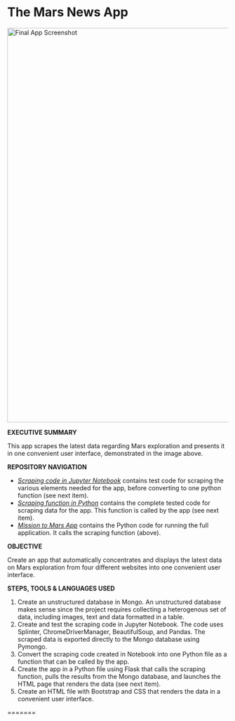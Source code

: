 # The Mars News App

<a href="https://github.com/kennethcandersen/web-scraping-challenge/blob/main/screenshot_of_final_app2.png" target="_blank"><img width="900" alt="Final App Screenshot" src="https://github.com/kennethcandersen/web-scraping-challenge/blob/main/screenshot_of_final_app2.png"></a>

**EXECUTIVE SUMMARY**

This app scrapes the latest data regarding Mars exploration and presents it in one convenient user interface, demonstrated in the image above.


**REPOSITORY NAVIGATION**

* [*Scraping code in Jupyter Notebook*](https://github.com/kennethcandersen/web-scraping-challenge/blob/main/Missions_to_Mars/mission_to_mars.ipynb) contains test code for scraping the various elements needed for the app, before converting to one python function (see next item).
* [*Scraping function in Python*](https://github.com/kennethcandersen/web-scraping-challenge/blob/main/Missions_to_Mars/scrape_mars.py) contains the complete tested code for scraping data for the app. This function is called by the app (see next item). 
* [*Mission to Mars App*](https://github.com/kennethcandersen/web-scraping-challenge/blob/main/Missions_to_Mars/mission_to_mars_app.py) contains the Python code for running the full application. It calls the scraping function (above).

**OBJECTIVE**

Create an app that automatically concentrates and displays the latest data on Mars exploration from four different websites into one convenient user interface. 


**STEPS, TOOLS & LANGUAGES USED**

1. Create an unstructured database in Mongo. An unstructured database makes sense since the project requires collecting a heterogenous set of data, including images, text and data formatted in a table. 
2. Create and test the scraping code in Jupyter Notebook. The code uses Splinter, ChromeDriverManager, BeautifulSoup, and Pandas. The scraped data is exported directly to the Mongo database using Pymongo. 
3. Convert the scraping code created in Notebook into one Python file as a function that can be called by the app. 
4. Create the app in a Python file using Flask that calls the scraping function, pulls the results from the Mongo database, and launches the HTML page that renders the data (see next item).
5. Create an HTML file with Bootstrap and CSS that renders the data in a convenient user interface. 

=======


